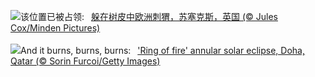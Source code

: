 ![](https://www.bing.com/th?id=OHR.AutumnHedgehog_ZH-CN7309314630_UHD.jpg&w=1000)该位置已被占领:&nbsp;&ensp;[躲在树皮中欧洲刺猬，苏塞克斯，英国 (© Jules Cox/Minden Pictures)](https://www.bing.com/th?id=OHR.AutumnHedgehog_ZH-CN7309314630_UHD.jpg)
<br><br/>
![](https://www.bing.com/th?id=OHR.RingEclipse_EN-US1077107553_UHD.jpg&w=1000)And it burns, burns, burns:&nbsp;&ensp;['Ring of fire' annular solar eclipse, Doha, Qatar (© Sorin Furcoi/Getty Images)](https://www.bing.com/th?id=OHR.RingEclipse_EN-US1077107553_UHD.jpg)
<br><br/>
